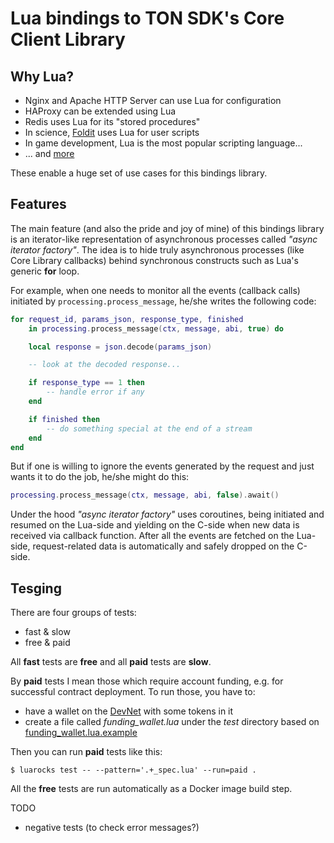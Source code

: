 # Lua bindings to TON SDK's Core Client Library

## Why Lua?
- Nginx and Apache HTTP Server can use Lua for configuration
- HAProxy can be extended using Lua
- Redis uses Lua for its "stored procedures"
- In science,  [Foldit](https://fold.it) uses Lua for user scripts
- In game development, Lua is the most popular scripting language...
- ... and [more](https://en.wikipedia.org/wiki/List_of_applications_using_Lua)

These enable a huge set of use cases for this bindings library.

## Features

The main feature (and also the pride and joy of mine) of this bindings library is an iterator-like representation of asynchronous processes called _"async iterator factory"_.
The idea is to hide truly asynchronous processes (like Core Library callbacks) behind synchronous constructs such as Lua's generic __for__ loop.

For example, when one needs to monitor all the events (callback calls) initiated by `processing.process_message`, he/she writes the following code:

```lua
for request_id, params_json, response_type, finished
    in processing.process_message(ctx, message, abi, true) do

    local response = json.decode(params_json)

    -- look at the decoded response...

    if response_type == 1 then
        -- handle error if any
    end

    if finished then
        -- do something special at the end of a stream
    end
end
```

But if one is willing to ignore the events generated by the request and just wants it to do the job, he/she might do this:

```lua
processing.process_message(ctx, message, abi, false).await()
```

Under the hood _"async iterator factory"_ uses coroutines, being initiated and resumed on the Lua-side and yielding on the C-side when new data is received via callback function. After all the events are fetched on the Lua-side, request-related data is automatically and safely dropped on the C-side.

## Tesging

There are four groups of tests:
- fast & slow
- free & paid

All __fast__ tests are __free__ and all __paid__ tests are __slow__.

By __paid__ tests I mean those which require account funding, e.g. for successful contract deployment.
To run those, you have to:
- have a wallet on the [DevNet](https://net.ton.dev) with some tokens in it
- create a file called _funding_wallet.lua_ under the _test_ directory based on [funding_wallet.lua.example](test/funding_wallet.lua.example)

Then you can run __paid__ tests like this:
```shell
$ luarocks test -- --pattern='.+_spec.lua' --run=paid .
```

All the __free__ tests are run automatically as a Docker image build step.

TODO

- negative tests (to check error messages?)
